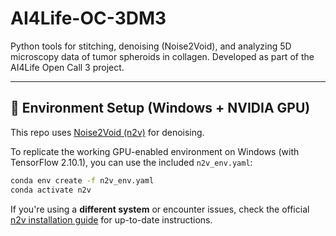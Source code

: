 # AI4Life-OC-3DM3
Python tools for stitching, denoising (Noise2Void), and analyzing 5D microscopy data of tumor spheroids in collagen. Developed as part of the AI4Life Open Call 3 project.

---

## 🧪 Environment Setup (Windows + NVIDIA GPU)

This repo uses [Noise2Void (n2v)](https://github.com/juglab/n2v) for denoising.

To replicate the working GPU-enabled environment on Windows (with TensorFlow 2.10.1), you can use the included `n2v_env.yaml`:

```bash
conda env create -f n2v_env.yaml
conda activate n2v
```

If you're using a **different system** or encounter issues, check the official [n2v installation guide](https://github.com/juglab/n2v#installation) for up-to-date instructions.
